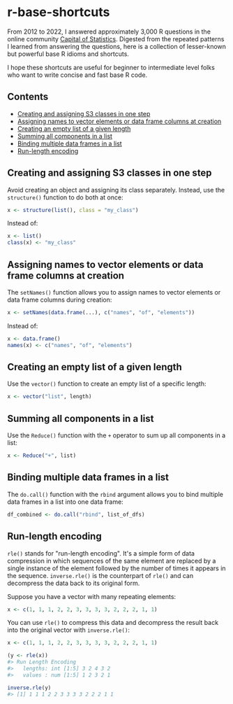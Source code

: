 # r-base-shortcuts

From 2012 to 2022, I answered approximately 3,000 R questions in the
online community [Capital of Statistics](https://d.cosx.org/).
Digested from the repeated patterns I learned from answering the questions,
here is a collection of lesser-known but powerful base R idioms and shortcuts.

I hope these shortcuts are useful for beginner to intermediate level folks
who want to write concise and fast base R code.

## Contents

- [Creating and assigning S3 classes in one step](#creating-and-assigning-s3-classes-in-one-step)
- [Assigning names to vector elements or data frame columns at creation](#assigning-names-to-vector-elements-or-data-frame-columns-at-creation)
- [Creating an empty list of a given length](#creating-an-empty-list-of-a-given-length)
- [Summing all components in a list](#summing-all-components-in-a-list)
- [Binding multiple data frames in a list](#binding-multiple-data-frames-in-a-list)
- [Run-length encoding](#run-length-encoding)

## Creating and assigning S3 classes in one step

Avoid creating an object and assigning its class separately.
Instead, use the `structure()` function to do both at once:

```r
x <- structure(list(), class = "my_class")
```

Instead of:

```r
x <- list()
class(x) <- "my_class"
```

## Assigning names to vector elements or data frame columns at creation

The `setNames()` function allows you to assign names to vector elements or
data frame columns during creation:

```r
x <- setNames(data.frame(...), c("names", "of", "elements"))
```

Instead of:

```r
x <- data.frame()
names(x) <- c("names", "of", "elements")
```

## Creating an empty list of a given length

Use the `vector()` function to create an empty list of a specific length:

```r
x <- vector("list", length)
```

## Summing all components in a list

Use the `Reduce()` function with the `+` operator to sum up all components
in a list:

```r
x <- Reduce("+", list)
```

## Binding multiple data frames in a list

The `do.call()` function with the `rbind` argument allows you to bind
multiple data frames in a list into one data frame:

```r
df_combined <- do.call("rbind", list_of_dfs)
```

## Run-length encoding

`rle()` stands for "run-length encoding". It's a simple form of data compression
in which sequences of the same element are replaced by a single instance of
the element followed by the number of times it appears in the sequence.
`inverse.rle()` is the counterpart of `rle()` and can decompress the data
back to its original form.

Suppose you have a vector with many repeating elements:

```r
x <- c(1, 1, 1, 2, 2, 3, 3, 3, 3, 2, 2, 2, 1, 1)
```

You can use `rle()` to compress this data and decompress the result back
into the original vector with `inverse.rle()`:

```r
x <- c(1, 1, 1, 2, 2, 3, 3, 3, 3, 2, 2, 2, 1, 1)

(y <- rle(x))
#> Run Length Encoding
#>   lengths: int [1:5] 3 2 4 3 2
#>   values : num [1:5] 1 2 3 2 1

inverse.rle(y)
#> [1] 1 1 1 2 2 3 3 3 3 2 2 2 1 1
```
